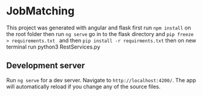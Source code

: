 # JobMatching

This project was generated with angular and flask
first run `npm install` on the root folder
then run `ng serve`
go in to the flask directory and `pip freeze > requirements.txt ` and then `pip install -r requirments.txt`
then on new terminal run python3 RestServices.py

## Development server

Run `ng serve` for a dev server. Navigate to `http://localhost:4200/`. The app will automatically reload if you change any of the source files.
